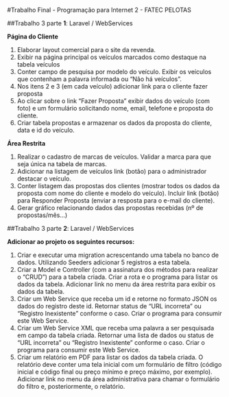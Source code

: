 #Trabalho Final - Programação para Internet 2 - FATEC  PELOTAS

##Trabalho 3 parte **1**: Laravel / WebServices

**Página do Cliente**

1. Elaborar layout comercial para o site da revenda.
2. Exibir na página principal os veículos marcados como destaque na tabela veículos
3. Conter campo de pesquisa por modelo do veículo. Exibir os veículos que contenham a palavra informada ou
“Não há veículos”.
4. Nos itens 2 e 3 (em cada veículo) adicionar link para o cliente fazer proposta
5. Ao clicar sobre o link “Fazer Proposta” exibir dados do veículo (com foto) e um formulário solicitando nome, email,
telefone e proposta do cliente.
6. Criar tabela propostas e armazenar os dados da proposta do cliente, data e id do veículo.

**Área Restrita**

1. Realizar o cadastro de marcas de veículos. Validar a marca para que seja única na tabela de marcas.
2. Adicionar na listagem de veículos link (botão) para o administrador destacar o veículo.
3. Conter listagem das propostas dos clientes (mostrar todos os dados da proposta com nome do cliente e
modelo do veículo). Incluir link (botão) para Responder Proposta (enviar a resposta para o e-mail do cliente).
4. Gerar gráfico relacionando dados das propostas recebidas (nº de propostas/mês...)

##Trabalho 3 parte **2**: Laravel / WebServices

**Adicionar ao projeto os seguintes recursos:**

1. Criar e executar uma migration acrescentando uma tabela no banco de dados. Utilizando
Seeders adicionar 5 registros a esta tabela.
2. Criar a Model e Controller (com a assinatura dos métodos para realizar o “CRUD”) para a tabela criada.
Criar a rota e o programa para listar os dados da tabela. Adicionar link no menu da área restrita para exibir os
dados da tabela.
3. Criar um Web Service que receba um id e retorne no formato JSON os dados do registro deste id. Retornar
status de “URL incorreta” ou “Registro Inexistente” conforme o caso. Criar o programa para consumir este
Web Service.
4. Criar um Web Service XML que receba uma palavra a ser pesquisada em campo da tabela criada. Retornar
uma lista de dados ou status de “URL incorreta” ou “Registro Inexistente” conforme o caso. Criar o programa
para consumir este Web Service.
5. Criar um relatório em PDF para listar os dados da tabela criada. O relatório deve conter uma tela inicial com
um formulário de filtro (código inicial e código final ou preço mínimo e preço máximo, por exemplo).
Adicionar link no menu da área administrativa para chamar o formulário do filtro e, posteriormente, o
relatório.

